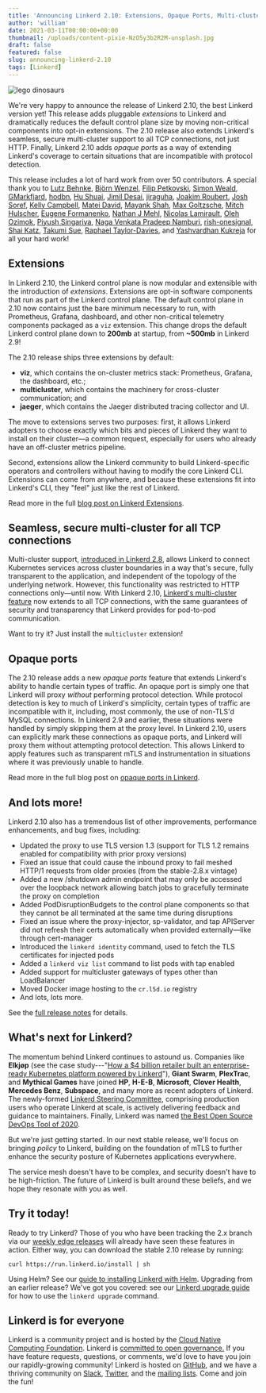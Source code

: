```yaml
---
title: 'Announcing Linkerd 2.10: Extensions, Opaque Ports, Multi-cluster TCP, and more!'
author: 'william'
date: 2021-03-11T00:00:00+00:00
thumbnail: /uploads/content-pixie-NzO5y3b2R2M-unsplash.jpg
draft: false
featured: false
slug: announcing-linkerd-2.10
tags: [Linkerd]
---
```


![lego dinosaurs](/uploads/content-pixie-NzO5y3b2R2M-unsplash.jpg)

We're very happy to announce the release of Linkerd 2.10, the best Linkerd
version yet! This release adds pluggable _extensions_ to Linkerd and
dramatically reduces the default control plane size by moving non-critical
components into opt-in extensions. The 2.10 release also extends Linkerd's
seamless, secure multi-cluster support to all TCP connections, not just HTTP.
Finally, Linkerd 2.10 adds _opaque ports_ as a way of extending Linkerd's
coverage to certain situations that are incompatible with protocol detection.

This release includes a lot of hard work from over 50 contributors. A special
thank you to [Lutz Behnke](https://github.com/cypherfox), [Björn
Wenzel](https://github.com/DaspawnW), [Filip
Petkovski](https://github.com/fpetkovski), [Simon
Weald](https://github.com/glitchcrab),
[GMarkfjard](https://github.com/GMarkfjard), [hodbn](https://github.com/hodbn),
[Hu Shuai](https://github.com/hs0210), [Jimil
Desai](https://github.com/jimil749), [jiraguha](https://github.com/jiraguha),
[Joakim Roubert](https://github.com/joakimr-axis), [Josh
Soref](https://github.com/jsoref), [Kelly
Campbell](https://github.com/kellycampbell), [Matei
David](https://github.com/mateiidavid), [Mayank
Shah](https://github.com/mayankshah1607), [Max
Goltzsche](https://github.com/mgoltzsche), [Mitch
Hulscher](https://github.com/mhulscher), [Eugene
Formanenko](https://github.com/mo4islona), [Nathan J
Mehl](https://github.com/n-oden), [Nicolas
Lamirault](https://github.com/nlamirault), [Oleh
Ozimok](https://github.com/oleh-ozimok), [Piyush
Singariya](https://github.com/piyushsingariya), [Naga Venkata Pradeep
Namburi](https://github.com/pradeepnnv),
[rish-onesignal](https://github.com/rish-onesignal), [Shai
Katz](https://github.com/shaikatz), [Takumi Sue](https://github.com/tkms0106),
[Raphael Taylor-Davies](https://github.com/tustvold), and [Yashvardhan
Kukreja](https://github.com/yashvardhan-kukreja) for all your hard work!

## Extensions

In Linkerd 2.10, the Linkerd control plane is now modular and extensible with
the introduction of _extensions_. Extensions are opt-in software components
that run as part of the Linkerd control plane. The default control plane in
2.10 now contains just the bare minimum necessary to run, with Prometheus,
Grafana, dashboard, and other non-critical telemetry components packaged as a
`viz` extension. This change drops the default Linkerd control plane down to
**200mb** at startup, from **~500mb** in Linkerd 2.9!

The 2.10 release ships three extensions by default:

* **viz**, which contains the on-cluster metrics stack: Prometheus, Grafana,
  the dashboard, etc.;
* **multicluster**, which contains the machinery for cross-cluster
  communication; and
* **jaeger**, which contains the Jaeger distributed tracing collector and UI.

The move to extensions serves two purposes: first, it allows Linkerd adopters
to choose exactly which bits and pieces of Linkerd they want to install on
their cluster—a common request, especially for users who already have an
off-cluster metrics pipeline.

Second, extensions allow the Linkerd community to build Linkerd-specific
operators and controllers without having to modify the core Linkerd CLI.
Extensions can come from anywhere, and because these extensions fit into
Linkerd's CLI, they "feel" just like the rest of Linkerd.

Read more in the full [blog post on Linkerd
Extensions](https://linkerd.io/2021/03/01/linkerd-2.10-and-extensions/).

## Seamless, secure multi-cluster for all TCP connections

Multi-cluster support, [introduced in Linkerd
2.8](https://linkerd.io/2020/06/09/announcing-linkerd-2.8/), allows Linkerd to
connect Kubernetes services across cluster boundaries in a way that's secure,
fully transparent to the application, and independent of the topology of the
underlying network. However, this functionality was restricted to HTTP
connections only—until now. With Linkerd 2.10, [Linkerd's multi-cluster
feature](https://linkerd.io/2.10/features/multicluster/) now extends to all TCP
connections, with the same guarantees of security and transparency that Linkerd
provides for pod-to-pod communication.

Want to try it? Just install the `multicluster` extension!

## Opaque ports

The 2.10 release adds a new _opaque ports_ feature that extends Linkerd's
ability to handle certain types of traffic. An opaque port is simply one that
Linkerd will proxy _without_ performing protocol detection. While protocol
detection is key to much of Linkerd's simplicity, certain types of traffic are
incompatible with it, including, most commonly, the use of non-TLS'd MySQL
connections. In Linkerd 2.9 and earlier, these situations were handled by
simply skipping them at the proxy level. In Linkerd 2.10, users can explicitly
mark these connections as opaque ports, and Linkerd will proxy them without
attempting protocol detection. This allows Linkerd to apply features such as
transparent mTLS and instrumentation in situations where it was previously
unable to handle.

Read more in the full blog post on [opaque ports in
Linkerd](https://linkerd.io/2021/02/23/protocol-detection-and-opaque-ports-in-linkerd/).

## And lots more!

Linkerd 2.10 also has a tremendous list of other improvements, performance
enhancements, and bug fixes, including:

* Updated the proxy to use TLS version 1.3 (support for TLS 1.2 remains enabled
  for compatibility with prior proxy versions)
* Fixed an issue that could cause the inbound proxy to fail meshed HTTP/1
  requests from older proxies (from the stable-2.8.x vintage)
* Added a new /shutdown admin endpoint that may only be accessed over the
  loopback network allowing batch jobs to gracefully terminate the proxy on
  completion
* Added PodDisruptionBudgets to the control plane components so that they
  cannot be all terminated at the same time during disruptions
* Fixed an issue where the proxy-injector, sp-validator, and tap APIServer did
  not refresh their certs automatically when provided externally—like through
  cert-manager
* Introduced the `linkerd identity` command, used to fetch the TLS certificates
  for injected pods
* Added a `linkerd viz list` command to list pods with tap enabled
* Added support for multicluster gateways of types other than LoadBalancer
* Moved Docker image hosting to the `cr.l5d.io` registry
* And lots, lots more.

See the [full release
notes](https://github.com/linkerd/linkerd2/releases/tag/stable-2.10.0) for
details.

## What's next for Linkerd?

The momentum behind Linkerd continues to astound us. Companies like **Elkjøp**
(see the case study---"[How a $4 billion retailer built an enterprise-ready
Kubernetes platform powered by
Linkerd](https://www.cncf.io/blog/2021/02/19/how-a-4-billion-retailer-built-an-enterprise-ready-kubernetes-platform-powered-by-linkerd/)"),
**Giant Swarm**, **PlexTrac**, and **Mythical Games** have joined **HP**,
**H-E-B**, **Microsoft**, **Clover Health**, **Mercedes Benz**, **Subspace**,
and many more as recent adopters of Linkerd. The newly-formed [Linkerd Steering
Committee](https://linkerd.io/2021/01/28/announcing-the-linkerd-steering-committee/),
comprising production users who operate Linkerd at scale, is actively
delivering feedback and guidance to maintainers. Finally, Linkerd was named
[the Best Open Source DevOps Tool of
2020](https://devops.com/buoyant-wins-tech-ascension-award-recognizing-linkerd-service-mesh-as-best-open-source-devops-tool-of-2020/).

But we're just getting started. In our next stable release, we'll focus on
bringing _policy_ to Linkerd, building on the foundation of mTLS to further
enhance the security posture of Kubernetes applications everywhere.

The service mesh doesn't have to be complex, and security doesn't have to be
high-friction. The future of Linkerd is built around these beliefs, and we hope
they resonate with you as well.

## Try it today!

Ready to try Linkerd? Those of you who have been tracking the 2.x branch via
our [weekly edge releases](https://linkerd.io/2.10/edge) will already have seen
these features in action. Either way, you can download the stable 2.10 release
by running:

`curl https://run.linkerd.io/install | sh`

Using Helm? See our [guide to installing Linkerd with
Helm](https://linkerd.io/2.10/tasks/install-helm/). Upgrading from an earlier
release? We've got you covered: see our [Linkerd upgrade
guide](https://linkerd.io/2.10/tasks/upgrade/) for how to use the `linkerd
upgrade` command.

## Linkerd is for everyone

Linkerd is a community project and is hosted by the [Cloud Native Computing
Foundation](https://cncf.io/). Linkerd is [committed to open
governance.](https://linkerd.io/2019/10/03/linkerds-commitment-to-open-governance/)
If you have feature requests, questions, or comments, we'd love to have you
join our rapidly-growing community! Linkerd is hosted on
[GitHub](https://github.com/linkerd/), and we have a thriving community on
[Slack](https://slack.linkerd.io/), [Twitter](https://twitter.com/linkerd), and
the [mailing lists](https://linkerd.io/2.10/get-involved/). Come and join the
fun!
